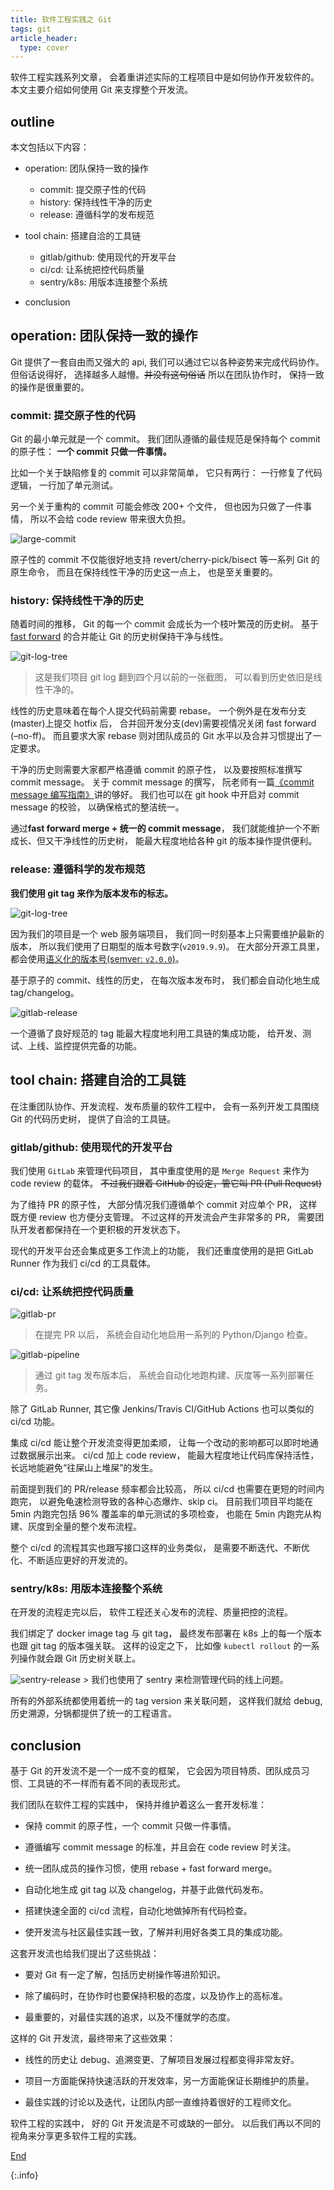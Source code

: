 ```yaml
---
title: 软件工程实践之 Git
tags: git
article_header:
  type: cover
---
```




软件工程实践系列文章，
会着重讲述实际的工程项目中是如何协作开发软件的。
本文主要介绍如何使用 Git 来支撑整个开发流。

## outline

本文包括以下内容：

- operation: 团队保持一致的操作

  - commit: 提交原子性的代码
  - history: 保持线性干净的历史
  - release: 遵循科学的发布规范

- tool chain: 搭建自洽的工具链

  - gitlab/github: 使用现代的开发平台
  - ci/cd: 让系统把控代码质量
  - sentry/k8s: 用版本连接整个系统

- conclusion

  

## operation: 团队保持一致的操作

Git 提供了一套自由而又强大的 api,
我们可以通过它以各种姿势来完成代码协作。
但俗话说得好，
选择越多人越懵。~~并没有这句俗话~~
所以在团队协作时，
保持一致的操作是很重要的。

### commit: 提交原子性的代码

Git 的最小单元就是一个 commit。
我们团队遵循的最佳规范是保持每个 commit 的原子性：
**一个 commit 只做一件事情。**

比如一个关于缺陷修复的 commit 可以非常简单，
它只有两行：
一行修复了代码逻辑，
一行加了单元测试。

另一个关于重构的 commit 可能会修改 200+ 个文件，
但也因为只做了一件事情，
所以不会给 code review 带来很大负担。

![large-commit](https://liriansu.com/assets/pics/gitlab_large_commit.jpg)

原子性的 commit 不仅能很好地支持 revert/cherry-pick/bisect 等一系列 Git 的原生命令，
而且在保持线性干净的历史这一点上，
也是至关重要的。

### history: 保持线性干净的历史

随着时间的推移，
Git 的每一个 commit 会成长为一个枝叶繁茂的历史树。
基于 [fast forward](https://git-scm.com/book/en/v2/Git-Branching-Basic-Branching-and-Merging) 的合并能让 Git 的历史树保持干净与线性。

![git-log-tree](https://liriansu.com/assets/pics/git_log_tree.jpg)

> 这是我们项目 git log 翻到四个月以前的一张截图，
> 可以看到历史依旧是线性干净的。

线性的历史意味着在每个人提交代码前需要 rebase。
一个例外是在发布分支(master)上提交 hotfix 后，
合并回开发分支(dev)需要视情况关闭 fast forward (–no-ff)。
而且要求大家 rebase 则对团队成员的 Git 水平以及合并习惯提出了一定要求。

干净的历史则需要大家都严格遵循 commit 的原子性，
以及要按照标准撰写 commit message。
关于 commit message 的撰写，
阮老师有一篇[《commit message 编写指南》](https://www.ruanyifeng.com/blog/2016/01/commit_message_change_log.html)讲的够好。
我们也可以在 git hook 中开启对 commit message 的校验，
以确保格式的整洁统一。

通过**fast forward merge + 统一的 commit message**，
我们就能维护一个不断成长、但又干净线性的历史树，
能最大程度地给各种 git 的版本操作提供便利。

### release: 遵循科学的发布规范

**我们使用 git tag 来作为版本发布的标志。**

![git-log-tree](https://liriansu.com/assets/pics/git_log_tree.jpg)

因为我们的项目是一个 web 服务端项目，
我们同一时刻基本上只需要维护最新的版本，
所以我们使用了日期型的版本号数字(`v2019.9.9`)。
在大部分开源工具里，
都会使用[语义化的版本号(semver: `v2.0.0`)](https://semver.org/lang/zh-CN/)。

基于原子的 commit、线性的历史，
在每次版本发布时，
我们都会自动化地生成 tag/changelog。

![gitlab-release](https://liriansu.com/assets/pics/gitlab_release.jpg)

一个遵循了良好规范的 tag 能最大程度地利用工具链的集成功能，
给开发、测试、上线、监控提供完备的功能。

## tool chain: 搭建自洽的工具链

在注重团队协作、开发流程、发布质量的软件工程中，
会有一系列开发工具围绕 Git 的代码历史树，
提供了自洽的工具链。

### gitlab/github: 使用现代的开发平台

我们使用 `GitLab` 来管理代码项目，
其中重度使用的是 `Merge Request` 来作为 code review 的载体。
~~不过我们跟着 GitHub 的设定，管它叫 PR (Pull Request)~~

为了维持 PR 的原子性，
大部分情况我们遵循单个 commit 对应单个 PR，
这样既方便 review 也方便分支管理。
不过这样的开发流会产生非常多的 PR，
需要团队开发者都保持在一个更积极的开发状态下。

现代的开发平台还会集成更多工作流上的功能，
我们还重度使用的是把 GitLab Runner 作为我们 ci/cd 的工具载体。

### ci/cd: 让系统把控代码质量

![gitlab-pr](https://liriansu.com/assets/pics/gitlab_pr.jpg)

> 在提完 PR 以后，
> 系统会自动化地启用一系列的 Python/Django 检查。

![gitlab-pipeline](https://liriansu.com/assets/pics/gitlab_pipeline.jpg)

> 通过 git tag 发布版本后，
> 系统会自动化地跑构建、灰度等一系列部署任务。

除了 GitLab Runner,
其它像 Jenkins/Travis CI/GitHub Actions 也可以类似的 ci/cd 功能。

集成 ci/cd 能让整个开发流变得更加柔顺，
让每一个改动的影响都可以即时地通过数据展示出来。
ci/cd 加上 code review，
能最大程度地让代码库保持活性，
长远地能避免“往屎山上堆屎”的发生。

前面提到我们的 PR/release 频率都会比较高，
所以 ci/cd 也需要在更短的时间内跑完，
以避免龟速检测导致的各种心态爆炸、skip ci。
目前我们项目平均能在 5min 内跑完包括 96% 覆盖率的单元测试的多项检查，
也能在 5min 内跑完从构建、灰度到全量的整个发布流程。

整个 ci/cd 的流程其实也跟写接口这样的业务类似，
是需要不断迭代、不断优化、不断适应更好的开发流的。

### sentry/k8s: 用版本连接整个系统

在开发的流程走完以后，
软件工程还关心发布的流程、质量把控的流程。

我们绑定了 docker image tag 与 git tag，
最终发布部署在 k8s 上的每一个版本也跟 git tag 的版本强关联。
这样的设定之下，
比如像 `kubectl rollout` 的一系列操作就会跟 Git 历史树关联上。

![sentry-release](https://liriansu.com/assets/pics/sentry_release.jpg)
\> 我们也使用了 sentry 来检测管理代码的线上问题。

所有的外部系统都使用着统一的 tag version 来关联问题，
这样我们就给 debug, 历史溯源，分锅都提供了统一的工程语言。

## conclusion

基于 Git 的开发流不是一个一成不变的框架，
它会因为项目特质、团队成员习惯、工具链的不一样而有着不同的表现形式。

我们团队在软件工程的实践中，
保持并维护着这么一套开发标准：

- 保持 commit 的原子性，一个 commit 只做一件事情。

- 遵循编写 commit message 的标准，并且会在 code review 时关注。

- 统一团队成员的操作习惯，使用 rebase + fast forward merge。

- 自动化地生成 git tag 以及 changelog，并基于此做代码发布。

- 搭建快速全面的 ci/cd 流程，自动化地做掉所有代码检查。

- 使开发流与社区最佳实践一致，了解并利用好各类工具的集成功能。

  

这套开发流也给我们提出了这些挑战：

- 要对 Git 有一定了解，包括历史树操作等进阶知识。

- 除了编码时，在协作时也要保持积极的态度，以及协作上的高标准。

- 最重要的，对最佳实践的追求，以及不懂就学的态度。

  

这样的 Git 开发流，最终带来了这些效果：

- 线性的历史让 debug、追溯变更、了解项目发展过程都变得非常友好。

- 项目一方面能保持快速活跃的开发效率，另一方面能保证长期维护的质量。

- 最佳实践的讨论以及迭代，让团队内部一直维持着很好的工程师文化。

  

软件工程的实践中，
好的 Git 开发流是不可或缺的一部分。
以后我们再以不同的视角来分享更多软件工程的实践。

[End]()

{:.info}  

